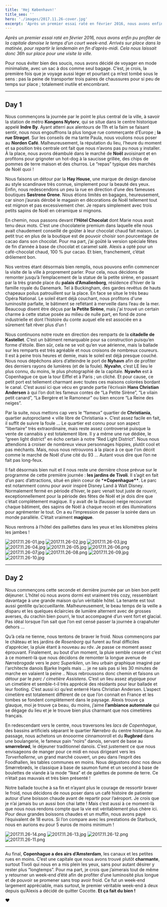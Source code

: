 ```yaml
---
title: 'Hej København!'
title_seo: ''
hero: './images/2017.11.26-cover.jpg'
excerpt: 'Après un premier essai raté en février 2016, nous avons enfin pu profiter de la capitale danoise le temps d’un court week-end. Arrivés sur place dans la matinée, pour repartir le lendemain en fin d’après-midi. Cela nous laissait donc 36h sur place pour une visite la ville. Pour nous éviter bien des soucis, nous avons'
---
```


_Après un premier essai raté en février 2016, nous avons enfin pu profiter de la capitale danoise le temps d’un court week-end. Arrivés sur place dans la matinée, pour repartir le lendemain en fin d’après-midi. Cela nous laissait donc 36h sur place pour une visite la ville._

Pour nous éviter bien des soucis, nous avons décidé de voyager en mode minimaliste, avec un sac à dos comme seul bagage. C’est, je crois, la première fois que je voyage aussi léger et pourtant ça m’est tombé sous le sens : pas la peine de transporter trois paires de chaussures pour si peu de temps sur place ; totalement inutile et encombrant.

---

## Day 1

Nous commençons la journée par le point le plus central de la ville, à savoir la station de métro **Kongens Nytorv**, qui se situe dans le centre historique appelé **Indre By**. Ayant atterri aux alentours de 11h et la faim se faisant sentir, nous nous engouffrons la plus longue rue commerçante d’Europe ; **la rue Strøget**. Sur les conseils de ma tante Paula, nous voulions nous poser au **Norden Café**. Malheureusement, la réputation du lieu, l’heure du moment et sa position très centrale ont fait que nous n’avons pas pu nous y installer. À la place, nous avons déambulé dans le marché de **Noël** avoisinant et en profitons pour grignoter un hot-dog à la saucisse grillée, des chips de pommes de terre maison et des churros. Le “repas” typique des marchés de Noël quoi !

Nous faisons un détour par la **Hay House**, une marque de design danoise au style scandinave très connue, simplement pour la beauté des yeux. Enfin, nous redescendons un peu la rue en direction d’une des fameuses boutiques **Søstrene Grene**. Nous étions limités en bagages, heureusement, car sinon j’aurais dérobé le magasin en décorations de Noël tellement tout est mignon et pas excessivement cher. Je repars simplement avec trois petits sapins de Noël en céramique si mignons.

En chemin, nous passons devant **l’Hôtel Chocolat** dont Marie nous avait tenu deux mots. C’est une chocolaterie premium dans laquelle elle nous avait chaudement conseillé de goûter à leur chocolat chaud fait maison. Le petit truc en plus de la boutique est de pouvoir choisir son pourcentage de cacao dans son chocolat. Pour ma part, j’ai goûté la version spéciale fêtes de fin d’année à base de chocolat et caramel salé. Alexis a opté pour un café-chocolat chaud, 100 % pur cacao. Et bien, franchement, c’était drôlement bon.

Nos ventres étant désormais bien remplis, nous pouvons enfin commencer la visite de la ville à proprement parler. Pour cela, nous décidons de remonter jusqu’à l’emplacement de la statue de la petite sirène, en passant par la très grande place du **palais d’Amalienborg**, résidence d’hiver de la famille royale du Danemark. Tel à Buckingham, des gardes revêtus de hauts chapeaux poilus patrouillent sur la place. En face se situe le très beau Opéra National. Le soleil étant déjà couchant, nous profitons d'une luminosité parfaite, le bâtiment se reflétant à merveille dans l’eau de la mer. Beaucoup disent être déçus par **la Petite Sirène**, mais j'ai trouvé un certain charme à cette statue posée au milieu de nulle part, en fond de zone industrielle et dont l’histoire du conte auquel elle est associée en a sûrement fait rêver plus d’un !

Nous continuons notre route en direction des remparts de la **citadelle de Kastellet**. C’est un bâtiment remarquable pour sa construction puisqu’en forme d'étoile. Bien sûr, cela ne se voit qu’en vue aérienne, mais la ballade sur les remparts est très agréable et nous croisons de nombreux coureurs. Il est à peine trois heures et demie, mais le soleil est déjà presque couché. Nous nous dépêchons alors d’atteindre le port de **Nyhavn** afin de profiter des derniers rayons de lumières (et de la foule). **Nyvahn**, c’est LE lieu le plus connu, du moins, le plus photographié de la capitale. **Nyavhn** est à Copenhague ce que la tour Eiffel et à Paris ; un cliché. Et pour cause, ce petit port est tellement charmant avec toutes ces maisons colorées bordant le canal. C’est aussi ici que vécu en grande partie l’écrivain **Hans Christian Andersen** à qui l’on doit les fameux contes de “La Petite Sirène”, “Le vilain petit canard”, “La Bergère et le Ramoneur” ou bien encore “La Reine des neiges”.

Par la suite, nous mettons cap vers le “fameux” quartier de **Christiania**, quartier autoproclamé « ville libre de Christiania ». C’est assez facile en fait, il suffit de suivre la foule ... Le quartier est connu pour son aspect “libertaire” très extraordinaire, mais reste assez controversé puisque la vente de cannabis y est totalement libre. Il y a même une rue dédiée, le “green light district” en écho certain à notre “Red Light District”. Nous nous attendions à croiser de nombreux vieux personnages hippies, plutôt cool et pas méchants. Mais, nous nous retrouvons à la place à ce que l'on décrit comme le marché de Noël d’une cité du 93 ... Autant vous dire que l’on ne fait pas long-feux.

Il fait désormais bien nuit et il nous reste une dernière chose prévue sur le programme de cette première journée : **les jardins de Tivoli**. Il s’agit en fait d’un parc d’attractions, situé en plein coeur de \***\*Copenhague\*\***. Le parc est notamment connu pour avoir inspiré Disney Land à Walt Disney. Normalement fermé en période d’hiver, le parc venait tout juste de rouvrir, exceptionnellement pour la période des fêtes de Noël et je dois dire que c’était complètement magique. Il y avait de la (fausse) neige recouvrant chaque bâtiment, des sapins de Noël à chaque recoin et des illuminations pour agrémenter le tout. On a eu l’impression de passer la soirée dans un monde parallèle. C’était vraiment **magique**.

Nous rentrons à l’hôtel des paillettes dans les yeux et les kilomètres pleins les jambes !

<img alt="2017.11.26-01.jpg" src="./images/2017.11.26-01.jpg">
<img alt="2017.11.26-02.jpg" src="./images/2017.11.26-02.jpg">
<img alt="2017.11.26-03.jpg" src="./images/2017.11.26-03.jpg">
<img alt="2017.11.26-04.jpg" src="./images/2017.11.26-04.jpg">
<img alt="2017.11.26-05.jpg" src="./images/2017.11.26-05.jpg">
<img alt="2017.11.26-06.png" src="./images/2017.11.26-06.png">
<img alt="2017.11.26-07.jpg" src="./images/2017.11.26-07.jpg">
<img alt="2017.11.26-08.png" src="./images/2017.11.26-08.png">
<img alt="2017.11.26-09.jpg" src="./images/2017.11.26-09.jpg">
<img alt="2017.11.26-10.jpg" src="./images/2017.11.26-10.jpg">

---

## Day 2

Nous commençons cette seconde et dernière journée par un bien bon petit déjeuner. L’hôtel où nous avons dormi est vraiment très cozy, ressemblant davantage à une grande maison qu’un véritable hôtel. La tenante est tout aussi gentille qu’accueillante. Malheureusement, le beau temps de la veille a disparu et les quelques éclaircies de lumière alternent avec de grosses averses, du crachin bien pourri, le tout accompagné d’un vent fort et glacial. Pas idéal lorsque l’on sait que l’on est censé passer la journée à crapahuter dehors ...

Qu’à cela ne tienne, nous tentons de braver le froid. Nous commençons par le château et les jardins de _Rosenborg_ qui furent au final difficiles d’apprécier, la pluie étant à nouveau au rdv. Je passe ce moment assez éprouvant. Finalement, au bout d’un moment, la pluie semble cesser et c’est à ce moment-là que nous décidons de remonter la longue avenue de _Nørrebrogade_ vers le _parc Superkilen_, un lieu urbain graphique imaginé par l'architecte danois Bjarke Ingels mais ... je ne sais pas si les 30 minutes de marche en valaient la peine .. Nous rebroussons donc chemin et faisons un détour par le _parc / cimetière Assistens_. C’est un lieu assez atypique pour un cimetière et semble-t-il très apprécié des résidants pour leur ballade et leur footing. C’est aussi ici qu’est enterré Hans Christian Andersen. L’aspect cimetière est totalement différent de ce que l’on connait en France et les tombes se fondent complètement dans le paysage. Alexis trouve ça glauque, moi je trouve ça beau, du moins, j’aime **l’ambiance automnale** qui se dégage du lieu et je le trouve bien plus charmant que nos cimetières français.

En redescendant vers le centre, nous traversons les _lacs de Copenhague_, des bassins artificiels séparant le quartier _Nørrebro_ du centre historique. Au passage, nous achetons un énooorme cinnamonroll et du **Rugbrød** dans une boulangerie, le fameux pain “noirs” danois, servant de base au **smørrebrød**, le déjeuner traditionnel danois. C’est justement ce que nous envisageons de manger pour ce midi en nous dirigeant vers les _Torverhallerne_, un grand marché couvert, un peu dans l’esprit des Foodhallen, les tables communes en moins. Nous dégustons donc nos deux Smørrebrøds, le classique à base de saumon fumé et un second à base de boulettes de viande à la mode “Ikea” et de galettes de pomme de terre. Ce n’était pas mauvais et très bien présenté !

Notre ballade touche à sa fin et n’ayant plus le courage de ressortir braver le froid, nous décidons de nous poser dans un café histoire de patienter autour d’une boisson chaude avant de repartir pour l’aéroport. Je crois que je n’ai jamais bu un aussi bon chai latte ! Mais c’est aussi à ce moment-là que nous nous rendons compte que la vie est véritablement plus chère ici. Pour deux grandes boissons chaudes et un muffin, nous avons payé l’équivalent de 18 euros. Si l’on compare avec les prestations de Starbuck, nous en aurions eu pour 5 euros de moins minimum !

<img alt="2017.11.26-14.png" src="./images/2017.11.26-14.png">
<img alt="2017.11.26-13.jpg" src="./images/2017.11.26-13.jpg">
<img alt="2017.11.26-12.png" src="./images/2017.11.26-12.png">
<img alt="2017.11.26-11.png" src="./images/2017.11.26-11.png">

---

Au final, **Copenhague a des airs d’Amsterdam**, les canaux et les petites rues en moins. C’est une capitale que nous avons trouvé plutôt **charmante**, surtout Tivoli qui nous en a mis plein les yeux, sans pour autant désirer y rester plus “longtemps”. Pour ma part, je crois que j’aimerais tout de même y retourner un week-end d’été afin de profiter d’une luminosité plus longue et de pouvoir se promener sans trop avoir froid. Ce fut un week-end largement appréciable, mais surtout, le premier véritable week-end à deux depuis qu’Alexis a décidé de quitter Cocotte. **Et ça fait du bien !**

**♥**
